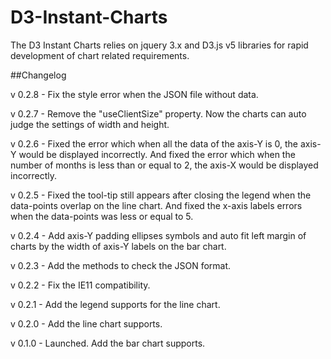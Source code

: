 ﻿# D3-Instant-Charts
The D3 Instant Charts relies on jquery 3.x and D3.js v5 libraries for rapid development of chart related requirements.

##Changelog

v 0.2.8 - Fix the style error when the JSON file without data.

v 0.2.7 - Remove the "useClientSize" property. Now the charts can auto judge the settings of width and height.

v 0.2.6 - Fixed the error which when all the data of the axis-Y is 0, the axis-Y would be displayed incorrectly. And fixed the error which when the number of months is less than or equal to 2, the axis-X would be displayed incorrectly.

v 0.2.5 - Fixed the tool-tip still appears after closing the legend when the data-points overlap on the line chart. And fixed the x-axis labels errors when the data-points was less or equal to 5.

v 0.2.4 - Add axis-Y padding ellipses symbols and auto fit left margin of charts by the width of axis-Y labels on the bar chart.

v 0.2.3 - Add the methods to check the JSON format.

v 0.2.2 - Fix the IE11 compatibility.

v 0.2.1 - Add the legend supports for the line chart.

v 0.2.0 - Add the line chart supports.

v 0.1.0 - Launched. Add the bar chart supports.
